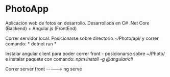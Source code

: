 # PhotoApp

Aplicacion web de fotos en desarrollo. Desarrollada en C# .Net Core (Backend) + Angular.js (FrontEnd)

Correr servidor local: 
Posicionarse sobre directorio ~/Photo/api/ y correr comando: * dotnet run *   

Instalar angular client para poder correr front - posicionarse sobre ~/Photo/
e instalar paquete con comando: *npm install -g @angular/cli*

Correr server front -----> ng serve 
